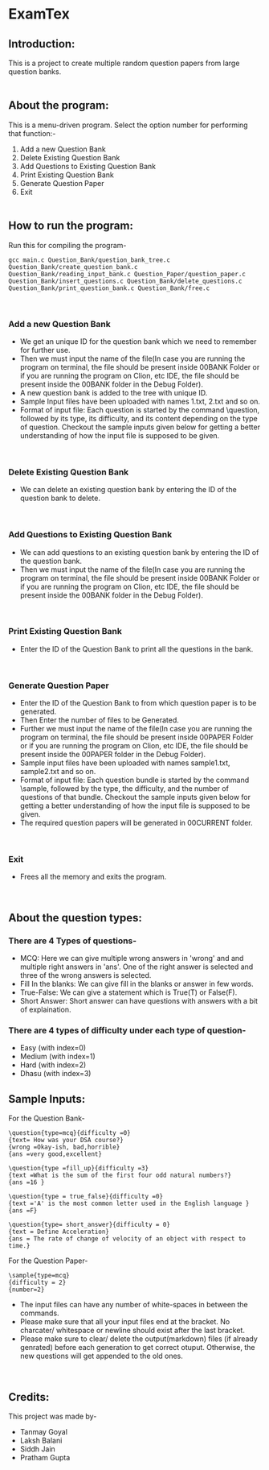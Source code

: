 # ExamTex

## Introduction:
This is a project to create multiple random question papers from large question banks. <br> <br>

## About the program:
This is a menu-driven program. Select the option number for performing that function:-

1. Add a new Question Bank 
1. Delete Existing Question Bank
3. Add Questions to Existing Question Bank
4. Print Existing Question Bank
5. Generate Question Paper
6. Exit
<br><br>

## How to run the program:
Run this for compiling the program-
```
gcc main.c Question_Bank/question_bank_tree.c Question_Bank/create_question_bank.c Question_Bank/reading_input_bank.c Question_Paper/question_paper.c Question_Bank/insert_questions.c Question_Bank/delete_questions.c Question_Bank/print_question_bank.c Question_Bank/free.c
```
<br>

### Add a new Question Bank
* We get an unique ID for the question bank which we need to remember for further use.
* Then we must input the name of the file(In case you are running the program on terminal, the file should be present inside 00BANK Folder or if you are running the program on Clion, etc IDE, the file should be present inside the 00BANK folder in the Debug Folder).
* A new question bank is added to the tree with unique ID.
* Sample Input files have been uploaded with names 1.txt, 2.txt and so on.
* Format of input file: Each question is started by the command \question, followed by its type, its difficulty, and its content depending on the type of question. Checkout the sample inputs given below for getting a better understanding of how the input file is supposed to be given.

<br>

### Delete Existing Question Bank
* We can delete an existing question bank by entering the ID of the question bank to delete.

<br>

### Add Questions to Existing Question Bank
* We can add questions to an existing question bank by entering the ID of the question bank.
* Then we must input the name of the file(In case you are running the program on terminal, the file should be present inside 00BANK Folder or if you are running the program on Clion, etc IDE, the file should be present inside the 00BANK folder in the Debug Folder).

<br>

### Print Existing Question Bank
* Enter the ID of the Question Bank to print all the questions in the bank.

<br>

### Generate Question Paper
* Enter the ID of the Question Bank to from which question paper is to be generated.
* Then Enter the number of files to be Generated.
* Further we must input the name of the file(In case you are running the program on terminal, the file should be present inside 00PAPER Folder or if you are running the program on Clion, etc IDE, the file should be present inside the 00PAPER folder in the Debug Folder).
* Sample input files have been uploaded with names sample1.txt, sample2.txt and so on. 
* Format of input file: Each question bundle is started by the command \sample, followed by the type, the difficulty, and the number of questions of that bundle. Checkout the sample inputs given below for getting a better understanding of how the input file is supposed to be given.
* The required question papers will be generated in 00CURRENT folder.

<br>

### Exit
* Frees all the memory and exits the program.

<br>

## About the question types:
### There are 4 Types of questions-
* MCQ: Here we can give multiple wrong answers in 'wrong' and and multiple right answers in 'ans'. One of the right answer is selected and three of the wrong answers is selected.
* Fill In the blanks: We can give fill in the blanks or answer in few words.
* True-False: We can give a statement which is True(T) or False(F).
* Short Answer: Short answer can have questions with answers with a bit of explaination.

### There are 4 types of difficulty under each type of question-
* Easy   (with index=0)
* Medium (with index=1)
* Hard   (with index=2)
* Dhasu  (with index=3)

## Sample Inputs:
For the Question Bank-
```
\question{type=mcq}{difficulty =0}
{text= How was your DSA course?}
{wrong =Okay-ish, bad,horrible}
{ans =very good,excellent}

\question{type =fill_up}{difficulty =3}
{text =What is the sum of the first four odd natural numbers?}
{ans =16 }

\question{type = true_false}{difficulty =0}
{text ='A' is the most common letter used in the English language }
{ans =F}

\question{type= short_answer}{difficulty = 0}
{text = Define Acceleration}
{ans = The rate of change of velocity of an object with respect to time.}
```
For the Question Paper-
```
\sample{type=mcq}
{difficulty = 2}
{number=2}
```
* The input files can have any number of white-spaces in between the commands.
* Please make sure that all your input files end at the bracket. No charcater/ whitespace or newline should exist after the last bracket.
* Please make sure to clear/ delete the output(markdown) files (if already genrated) before each generation to get correct otuput. Otherwise, the new questions will get appended to the old ones.

<br>

## Credits:
This project was made by-
* Tanmay Goyal
* Laksh Balani
* Siddh  Jain
* Pratham Gupta
